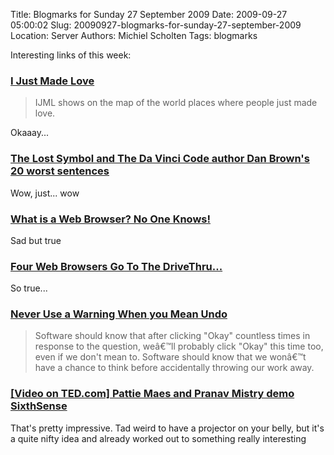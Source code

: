 Title: Blogmarks for Sunday 27 September 2009
Date: 2009-09-27 05:00:02
Slug: 20090927-blogmarks-for-sunday-27-september-2009
Location: Server
Authors: Michiel Scholten
Tags: blogmarks

<p>Interesting links of this week:</p>
<h3><a href="http://ijustmadelove.com/">I Just Made Love</a></h3>
<blockquote><p>IJML shows on the map of the world places where people just made love.</p></blockquote>

<p>Okaaay...</p>
<h3><a href="http://www.telegraph.co.uk/culture/books/booknews/6194031/The-Lost-Symbol-and-The-Da-Vinci-Code-author-Dan-Browns-20-worst-sentences.html">The Lost Symbol and The Da Vinci Code author Dan Brown's 20 worst sentences</a></h3>
<p>Wow, just... wow</p>
<h3><a href="http://www.sitepoint.com/blogs/2009/06/24/what-is-a-web-browser/">What is a Web Browser? No One Knows!</a></h3>
<p>Sad but true</p>
<h3><a href="http://penguinpetes.com/b2evo/index.php?title=four_web_browsers_go_to_the_drivethru">Four Web Browsers Go To The DriveThru...</a></h3>
<p>So true...</p>
<h3><a href="http://www.alistapart.com/articles/neveruseawarning">Never Use a Warning When you Mean Undo</a></h3>
<blockquote><p>Software should know that after clicking "Okay" countless times in response to the question, weâ€™ll probably click "Okay" this time too, even if we don't mean to. Software should know that we wonâ€™t have a chance to think before accidentally throwing our work away.</p></blockquote>
<h3><a href="http://www.ted.com/talks/lang/eng/pattie_maes_demos_the_sixth_sense.html">[Video on TED.com] Pattie Maes and Pranav Mistry demo SixthSense</a></h3>
<p>That's pretty impressive. Tad weird to have a projector on your belly, but it's a quite nifty idea and already worked out to something really interesting</p>
